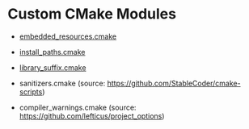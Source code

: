 # Custom CMake Modules

* [embedded_resources.cmake](embedded_resources.md)
* [install_paths.cmake](install_paths.md)
* [library_suffix.cmake](library_suffix.md)

* sanitizers.cmake (source: <https://github.com/StableCoder/cmake-scripts>)
* compiler_warnings.cmake (source: <https://github.com/lefticus/project_options>)
